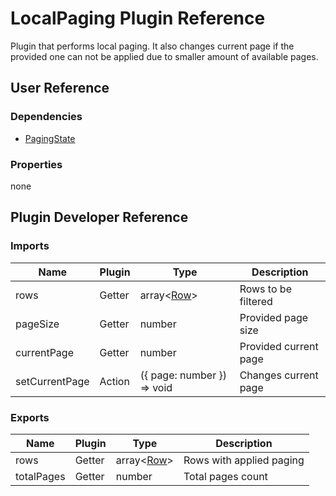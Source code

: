 # LocalPaging Plugin Reference

Plugin that performs local paging. It also changes current page if the provided one can not be applied due to smaller amount of available pages.

## User Reference

### Dependencies

- [PagingState](paging-state.md)

### Properties

none

## Plugin Developer Reference

### Imports

Name | Plugin | Type | Description
-----|--------|------|------------
rows | Getter | array&lt;[Row](datagrid.md#row)&gt; | Rows to be filtered
pageSize | Getter | number | Provided page size
currentPage | Getter | number | Provided current page
setCurrentPage | Action | ({ page: number }) => void | Changes current page

### Exports

Name | Plugin | Type | Description
-----|--------|------|------------
rows | Getter | array&lt;[Row](datagrid.md#row)&gt; | Rows with applied paging
totalPages | Getter | number | Total pages count
